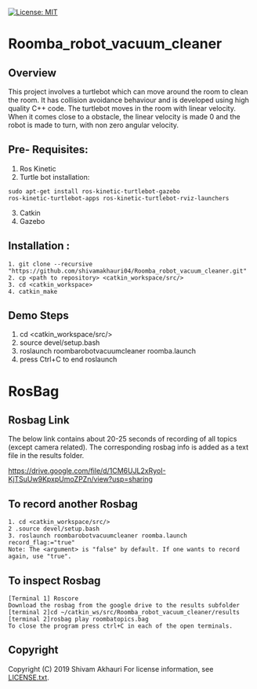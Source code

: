 [![License: MIT](https://img.shields.io/badge/License-MIT-green.svg)](https://github.com/shivamakhauri04/Roomba_robot_vacuum_cleaner/blob/Week12_HW/LICENSE.txt)
# Roomba_robot_vacuum_cleaner

## Overview
This project involves a turtlebot which can move around the room to clean the room. It has collision avoidance behaviour and is developed using high quality C++ code.
The turtlebot moves in the room with linear velocity. When it comes close to a obstacle, the linear velocity is made 0 and the robot is made to turn, with non zero angular velocity.

## Pre- Requisites:
1. Ros Kinetic
2. Turtle bot installation: 

```
sudo apt-get install ros-kinetic-turtlebot-gazebo 
ros-kinetic-turtlebot-apps ros-kinetic-turtlebot-rviz-launchers
```

3. Catkin
4. Gazebo

## Installation :
```
1. git clone --recursive "https://github.com/shivamakhauri04/Roomba_robot_vacuum_cleaner.git"
2. cp <path to repository> <catkin_workspace/src/>
3. cd <catkin_workspace>
4. catkin_make
```

## Demo Steps
1. cd <catkin_workspace/src/>
2. source devel/setup.bash
3. roslaunch roombarobotvacuumcleaner roomba.launch
4. press Ctrl+C to end roslaunch

# RosBag

## Rosbag Link 
The below link contains about 20-25 seconds of recording of all topics (except camera related). The corresponding rosbag info is added as a text file in the results folder.

https://drive.google.com/file/d/1CM6UJL2xRyoI-KjTSuUw9KpxpUmoZPZn/view?usp=sharing

## To record another Rosbag

```
1. cd <catkin_workspace/src/>
2 .source devel/setup.bash
3. roslaunch roombarobotvacuumcleaner roomba.launch record_flag:="true"
Note: The <argument> is "false" by default. If one wants to record again, use "true".
```

## To inspect Rosbag
```
[Terminal 1] Roscore
Download the rosbag from the google drive to the results subfolder
[terminal 2]cd ~/catkin_ws/src/Roomba_robot_vacuum_cleaner/results
[terminal 2]rosbag play roombatopics.bag
To close the program press ctrl+C in each of the open terminals.
```

## Copyright

Copyright (C) 2019 Shivam Akhauri
For license information, see [LICENSE.txt](LICENSE.txt).

